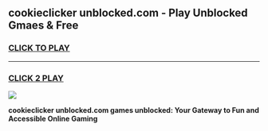 
## cookieclicker unblocked.com - Play Unblocked Gmaes & Free
<h3>
<a href="https://news.freeplayer.one?title=cookieclicker_unblocked.com&ref=23F">CLICK TO PLAY</a></h3>
<hr>

<h3>
<a href="https://news.freeplayer.one?title=cookieclicker_unblocked.com&ref=23F">CLICK 2 PLAY</a>
  
</h3>

<a href="https://news.freeplayer.one?title=cookieclicker_unblocked.com&ref=23F/"><img src="https://clearcache.store/games.png"></a>


**cookieclicker unblocked.com games unblocked: Your Gateway to Fun and Accessible Online Gaming**
